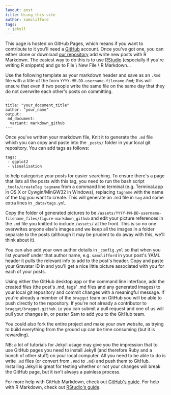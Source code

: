 ```yaml
---
layout: post
title: Using this site
author: samclifford
tags:
 - jekyll
---
```


This page is hosted on GitHub Pages, which means if you want to contribute to it you'll need a [GitHub](https://github.com) account. Once you've got one, you can either clone or download [our repository](https://github.com/bragqut/bragqut.github.io) add write new posts with R Markdown. The easiest way to do this is to use [RStudio](http://rstudio.com) (especially if you're writing R snippets) and go to File \ New File \ R Markdown...

Use the following template as your markdown header and save as an `.Rmd` file with a title of the form `YYYY-MM-DD-username-filename.Rmd`; this will ensure that even if two people write the same file on the same day that they do not overwrite each other's posts on committing.
<!---excerpt-break-->

    ---
	title: "your_document_title"
	author: "your_name"
	output: 
     md_document:
      variant: markdown_github  
    ---


Once you've written your markdown file, Knit it to generate the `.md` file which you can copy and paste into the `_posts/` folder in your local git repository. You can add tags as follows:

    tags:
     - ggplot2
     - visualisation
 
to help categorise your posts for easier searching. To ensure there's a page that lists all the posts with this tag, you need to run the bash script `_tools/createTag tagname` from a command line terminal (e.g. Terminal.app in OS X or Cywgin/MinGW32 in Windows), replacing `tagname` with the name of the tag you want to create. This will generate an .md file in `tag` and some extra lines in `_data/tags.yml`.

Copy the folder of generated pictures to be `/assets/YYYY-MM-DD-username-filename_files/figure-markdown_github` and edit your picture references in the `.md` file you knitted to include `/assets/` at the front. This is so no one overwrites anyone else's images and we keep all the images in a folder separate to the posts (although it may be prudent to do away with this, we'll think about it).

You can also add your own author details in `_config.yml` so that when you list yourself under that author name, e.g. `samclifford` in your post's YAML header it pulls the relevant info to add to the post's header. Copy and paste your Gravatar ID in and you'll get a nice little picture associated with you for each of your posts.

Using either the GitHub desktop app or the command line interface, add the created files (the post's .md, tags' .md files and any generated images) to your local git repository and commit changes with a meaningful message. If you're already a member of the `bragqut` team on GitHub you will be able to push directly to the repository. If you're not already a contributor to `bragqut/bragqut.github.io` you can submit a pull request and one of us will pull your changes in, or pester Sam to add you to the GitHub team.

You could also fork the entire project and make your own website, as trying to build everything from the ground up can be time consuming (but it is rewarding).

NB: a lot of tutorials for Jekyll usage may give you the impression that to use GitHub pages you need to install Jekyll (and therefore Ruby and a bunch of other stuff) on your local computer. All you need to be able to do is write `.md` files (or convert from `.Rmd` to `.md`) and push them to GitHub. Installing Jekyll is great for testing whether or not your changes will break the GitHub page, but it isn't always a painless process.

For more help with GitHub Markdown, check out [GitHub's guide](https://guides.github.com/features/mastering-markdown/). For help with R Markdown, check out [RStudio's guide](http://rmarkdown.rstudio.com/).